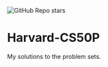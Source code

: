 ![GitHub Repo stars](https://img.shields.io/github/stars/tobinsia123/Harvard-CS50P?style=social)
# Harvard-CS50P

My solutions to the problem sets.
